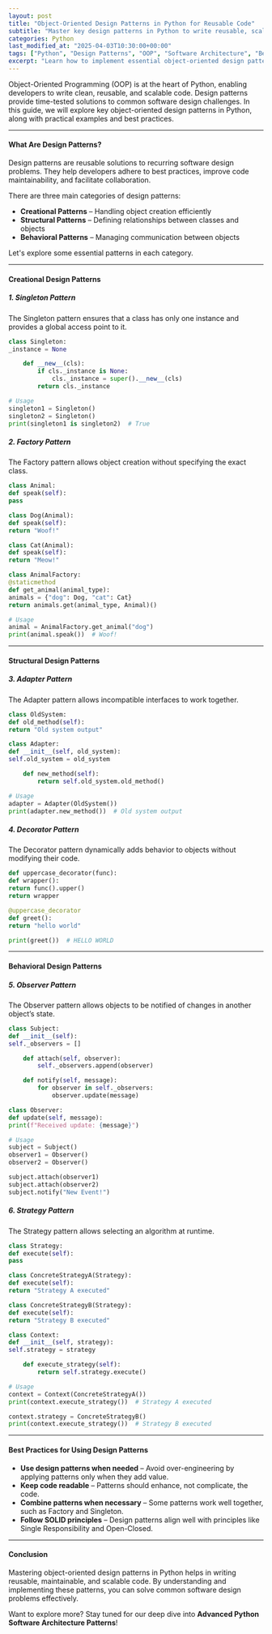 ```yaml
---
layout: post
title: "Object-Oriented Design Patterns in Python for Reusable Code"
subtitle: "Master key design patterns in Python to write reusable, scalable, and maintainable code"
categories: Python
last_modified_at: "2025-04-03T10:30:00+00:00"
tags: ["Python", "Design Patterns", "OOP", "Software Architecture", "Best Practices"]
excerpt: "Learn how to implement essential object-oriented design patterns in Python to improve code reusability, maintainability, and scalability."
---
```

Object-Oriented Programming (OOP) is at the heart of Python, enabling developers to write clean, reusable, and scalable code. Design patterns provide time-tested solutions to common software design challenges. In this guide, we will explore key object-oriented design patterns in Python, along with practical examples and best practices.

---

#### What Are Design Patterns?

Design patterns are reusable solutions to recurring software design problems. They help developers adhere to best practices, improve code maintainability, and facilitate collaboration.

There are three main categories of design patterns:

- **Creational Patterns** – Handling object creation efficiently
- **Structural Patterns** – Defining relationships between classes and objects
- **Behavioral Patterns** – Managing communication between objects

Let's explore some essential patterns in each category.

---

#### Creational Design Patterns

##### **1. Singleton Pattern**

The Singleton pattern ensures that a class has only one instance and provides a global access point to it.

```python  
class Singleton:  
_instance = None

    def __new__(cls):  
        if cls._instance is None:  
            cls._instance = super().__new__(cls)  
        return cls._instance  

# Usage
singleton1 = Singleton()  
singleton2 = Singleton()  
print(singleton1 is singleton2)  # True  
```

##### **2. Factory Pattern**

The Factory pattern allows object creation without specifying the exact class.

```python  
class Animal:  
def speak(self):  
pass

class Dog(Animal):  
def speak(self):  
return "Woof!"

class Cat(Animal):  
def speak(self):  
return "Meow!"

class AnimalFactory:  
@staticmethod  
def get_animal(animal_type):  
animals = {"dog": Dog, "cat": Cat}  
return animals.get(animal_type, Animal)()

# Usage
animal = AnimalFactory.get_animal("dog")  
print(animal.speak())  # Woof!  
```

---

#### Structural Design Patterns

##### **3. Adapter Pattern**

The Adapter pattern allows incompatible interfaces to work together.

```python  
class OldSystem:  
def old_method(self):  
return "Old system output"

class Adapter:  
def __init__(self, old_system):  
self.old_system = old_system

    def new_method(self):  
        return self.old_system.old_method()  

# Usage
adapter = Adapter(OldSystem())  
print(adapter.new_method())  # Old system output  
```

##### **4. Decorator Pattern**

The Decorator pattern dynamically adds behavior to objects without modifying their code.

```python  
def uppercase_decorator(func):  
def wrapper():  
return func().upper()  
return wrapper

@uppercase_decorator  
def greet():  
return "hello world"

print(greet())  # HELLO WORLD  
```

---

#### Behavioral Design Patterns

##### **5. Observer Pattern**

The Observer pattern allows objects to be notified of changes in another object’s state.

```python  
class Subject:  
def __init__(self):  
self._observers = []

    def attach(self, observer):  
        self._observers.append(observer)  

    def notify(self, message):  
        for observer in self._observers:  
            observer.update(message)  

class Observer:  
def update(self, message):  
print(f"Received update: {message}")

# Usage
subject = Subject()  
observer1 = Observer()  
observer2 = Observer()

subject.attach(observer1)  
subject.attach(observer2)  
subject.notify("New Event!")  
```

##### **6. Strategy Pattern**

The Strategy pattern allows selecting an algorithm at runtime.

```python  
class Strategy:  
def execute(self):  
pass

class ConcreteStrategyA(Strategy):  
def execute(self):  
return "Strategy A executed"

class ConcreteStrategyB(Strategy):  
def execute(self):  
return "Strategy B executed"

class Context:  
def __init__(self, strategy):  
self.strategy = strategy

    def execute_strategy(self):  
        return self.strategy.execute()  

# Usage
context = Context(ConcreteStrategyA())  
print(context.execute_strategy())  # Strategy A executed

context.strategy = ConcreteStrategyB()  
print(context.execute_strategy())  # Strategy B executed  
```

---

#### Best Practices for Using Design Patterns

- **Use design patterns when needed** – Avoid over-engineering by applying patterns only when they add value.
- **Keep code readable** – Patterns should enhance, not complicate, the code.
- **Combine patterns when necessary** – Some patterns work well together, such as Factory and Singleton.
- **Follow SOLID principles** – Design patterns align well with principles like Single Responsibility and Open-Closed.

---

#### Conclusion

Mastering object-oriented design patterns in Python helps in writing reusable, maintainable, and scalable code. By understanding and implementing these patterns, you can solve common software design problems effectively.

Want to explore more? Stay tuned for our deep dive into **Advanced Python Software Architecture Patterns**!  
